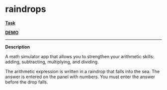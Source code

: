 # raindrops

**[Task](https://github.com/rolling-scopes-school/tasks/blob/master/tasks/stage-0/raindrops.md)**

**[DEMO](https://leonidshatilo.github.io/raindrops/)**

---

**Description**

A math simulator app that allows you to strengthen your arithmetic skills: adding, subtracting, multiplying, and dividing.

The arithmetic expression is written in a raindrop that falls into the sea. The answer is entered on the panel with numbers. You must enter the answer before the drop falls.
